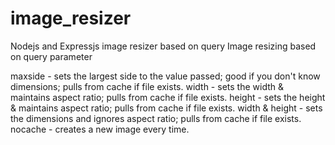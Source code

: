 image_resizer
=============

Nodejs and Expressjs image resizer based on query
Image resizing based on query parameter

maxside - sets the largest side to the value passed; good if you don't know dimensions; pulls from cache if file exists.
width - sets the width & maintains aspect ratio; pulls from cache if file exists.
height - sets the height & maintains aspect ratio; pulls from cache if file exists.
width & height - sets the dimensions and ignores aspect ratio; pulls from cache if file exists.
nocache - creates a new image every time.